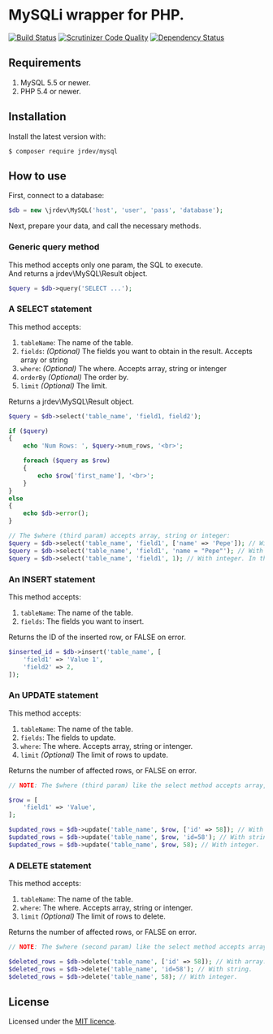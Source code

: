 # MySQLi wrapper for PHP.

[![Build Status](https://travis-ci.org/jrobinsonc/mysql.svg?branch=master)](https://travis-ci.org/jrobinsonc/mysql)
[![Scrutinizer Code Quality](https://scrutinizer-ci.com/g/jrobinsonc/mysql/badges/quality-score.png?b=master)](https://scrutinizer-ci.com/g/jrobinsonc/mysql/?branch=master)
[![Dependency Status](https://www.versioneye.com/user/projects/595ba3b20fb24f006379c6f2/badge.svg?style=flat-square)](https://www.versioneye.com/user/projects/595ba3b20fb24f006379c6f2)

## Requirements

1. MySQL 5.5 or newer.
2. PHP 5.4 or newer.

## Installation

Install the latest version with:

```
$ composer require jrdev/mysql
```

## How to use

First, connect to a database:

```php
$db = new \jrdev\MySQL('host', 'user', 'pass', 'database');
```

Next, prepare your data, and call the necessary methods.

### Generic query method

This method accepts only one param, the SQL to execute.   
And returns a jrdev\MySQL\Result object.

```php
$query = $db->query('SELECT ...');
```

### A SELECT statement

This method accepts:

1. `tableName`: The name of the table.
2. `fields`: *(Optional)* The fields you want to obtain in the result. Accepts array or string
3. `where`: *(Optional)* The where. Accepts array, string or intenger
4. `orderBy` *(Optional)* The order by.
5. `limit` *(Optional)* The limit.

Returns a jrdev\MySQL\Result object.

```php
$query = $db->select('table_name', 'field1, field2');

if ($query)
{
    echo 'Num Rows: ', $query->num_rows, '<br>';

    foreach ($query as $row) 
    {
        echo $row['first_name'], '<br>';
    }
}
else
{
    echo $db->error();
}

// The $where (third param) accepts array, string or integer:
$query = $db->select('table_name', 'field1', ['name' => 'Pepe']); // With array.
$query = $db->select('table_name', 'field1', 'name = "Pepe"'); // With string.
$query = $db->select('table_name', 'field1', 1); // With integer. In this case, the resulting sql for the "WHERE" is "id = 1".
```

### An INSERT statement

This method accepts:

1. `tableName`: The name of the table.
2. `fields`: The fields you want to insert.

Returns the ID of the inserted row, or FALSE on error.

```php
$inserted_id = $db->insert('table_name', [
    'field1' => 'Value 1',
    'field2' => 2,
]);
```

### An UPDATE statement

This method accepts:

1. `tableName`: The name of the table.
2. `fields`: The fields to update.
3. `where`: The where. Accepts array, string or intenger.
5. `limit` *(Optional)* The limit of rows to update.

Returns the number of affected rows, or FALSE on error.

```php
// NOTE: The $where (third param) like the select method accepts array, string or integer.

$row = [
    'field1' => 'Value',
];

$updated_rows = $db->update('table_name', $row, ['id' => 58]); // With array.
$updated_rows = $db->update('table_name', $row, 'id=58'); // With string.
$updated_rows = $db->update('table_name', $row, 58); // With integer.
```

### A DELETE statement

This method accepts:

1. `tableName`: The name of the table.
3. `where`: The where. Accepts array, string or intenger.
5. `limit` *(Optional)* The limit of rows to delete.

Returns the number of affected rows, or FALSE on error.

```php
// NOTE: The $where (second param) like the select method accepts array, string or integer.

$deleted_rows = $db->delete('table_name', ['id' => 58]); // With array.
$deleted_rows = $db->delete('table_name', 'id=58'); // With string.
$deleted_rows = $db->delete('table_name', 58); // With integer.
```

## License

Licensed under the [MIT licence](https://raw.github.com/jrobinsonc/mysql/master/LICENSE).
